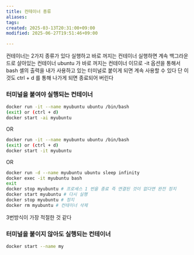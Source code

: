 ```yaml
---
title: 컨테이너 종류
aliases: 
tags: 
created: 2025-03-13T20:31:00+09:00
modified: 2025-06-27T19:51:46+09:00

---
```

컨테이너는 2가지 종류가 있다
실행하고 바로 꺼지는 컨테이너
실행하면 계속 백그라운드로 살아있는 컨테이너
ubuntu 가 바로 꺼지는 컨테이너 이므로
-it 옵션을 통해서 bash 셸의 출력을 내가 사용하고 있는 터미널로 붙이게 되면 계속 사용할 수 있다 단 이것도 ctrl + d 를 통해 나가게 되면 종료되어 버린다

### 터미널을 붙여야 실행되는 컨테이너

```bash
docker run -it --name myubuntu ubuntu /bin/bash
(exit) or (ctrl + d)
docker start -ai myubuntu
```

OR

```bash
docker run -it --name myubuntu ubuntu /bin/bash
(exit) or (ctrl + d)
docker start -it myubuntu
```

OR 

```bash
docker run -d --name myubuntu ubuntu sleep infinity
docker exec -it myubuntu bash
exit
docker stop myubuntu # 프로세스 1 번을 종료 즉 연결된 것이 없다면 완전 정지
docker start myubuntu # 다시 실행
docker stop myubuntu # 정지
docker rm myubuntu # 컨테이너 삭제
```

3번방식이 가장 적절한 것 같다
### 터미널을 붙이지 않아도 실행되는 컨테이너

```bash
docker start --name my
```